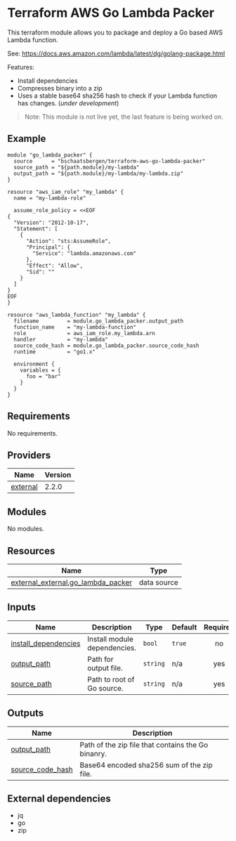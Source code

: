 # Terraform AWS Go Lambda Packer

This terraform module allows you to package and deploy a Go based AWS Lambda function.

See: https://docs.aws.amazon.com/lambda/latest/dg/golang-package.html

Features:

- Install dependencies
- Compresses binary into a zip
- Uses a stable base64 sha256 hash to check if your Lambda function has changes. (*under development*)

> Note: This module is not live yet, the last feature is being worked on.

## Example

```hcl
module "go_lambda_packer" {
  source      = "bschaatsbergen/terraform-aws-go-lambda-packer"
  source_path = "${path.module}/my-lambda"
  output_path = "${path.module}/my-lambda/my-lambda.zip"
}

resource "aws_iam_role" "my_lambda" {
  name = "my-lambda-role"

  assume_role_policy = <<EOF
{
  "Version": "2012-10-17",
  "Statement": [
    {
      "Action": "sts:AssumeRole",
      "Principal": {
        "Service": "lambda.amazonaws.com"
      },
      "Effect": "Allow",
      "Sid": ""
    }
  ]
}
EOF
}

resource "aws_lambda_function" "my_lambda" {
  filename         = module.go_lambda_packer.output_path
  function_name    = "my-lambda-function"
  role             = aws_iam_role.my_lambda.arn
  handler          = "my-lambda"
  source_code_hash = module.go_lambda_packer.source_code_hash
  runtime          = "go1.x"

  environment {
    variables = {
      foo = "bar"
    }
  }
}
```

<!-- BEGINNING OF PRE-COMMIT-TERRAFORM DOCS HOOK -->
## Requirements

No requirements.

## Providers

| Name | Version |
|------|---------|
| <a name="provider_external"></a> [external](#provider\_external) | 2.2.0 |

## Modules

No modules.

## Resources

| Name | Type |
|------|------|
| [external_external.go_lambda_packer](https://registry.terraform.io/providers/hashicorp/external/latest/docs/data-sources/external) | data source |

## Inputs

| Name | Description | Type | Default | Required |
|------|-------------|------|---------|:--------:|
| <a name="input_install_dependencies"></a> [install\_dependencies](#input\_install\_dependencies) | Install module dependencies. | `bool` | `true` | no |
| <a name="input_output_path"></a> [output\_path](#input\_output\_path) | Path for output file. | `string` | n/a | yes |
| <a name="input_source_path"></a> [source\_path](#input\_source\_path) | Path to root of Go source. | `string` | n/a | yes |

## Outputs

| Name | Description |
|------|-------------|
| <a name="output_output_path"></a> [output\_path](#output\_output\_path) | Path of the zip file that contains the Go binanry. |
| <a name="output_source_code_hash"></a> [source\_code\_hash](#output\_source\_code\_hash) | Base64 encoded sha256 sum of the zip file. |
<!-- END OF PRE-COMMIT-TERRAFORM DOCS HOOK -->

## External dependencies

- jq
- go
- zip